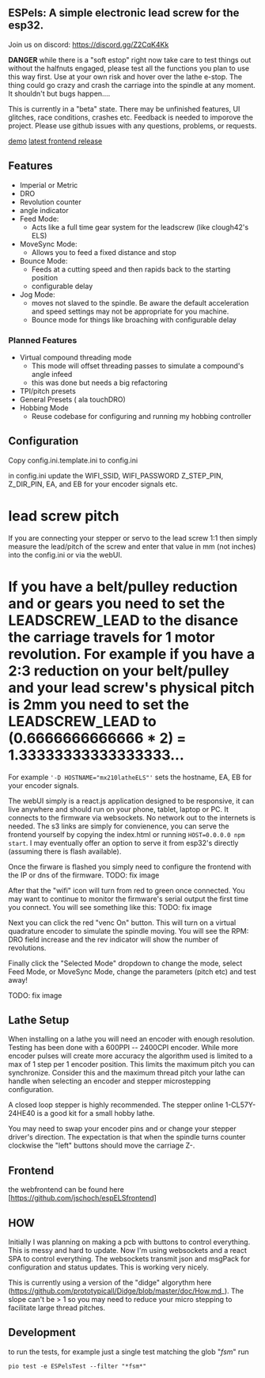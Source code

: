 ## ESPels:  A simple electronic lead screw for the esp32.

Join us on discord: https://discord.gg/Z2CqK4Kk


__DANGER__
while there is a "soft estop" right now take care to test things out without the halfnuts engaged, please test all the functions you plan to use this way first.  Use at your own risk and hover over the lathe e-stop.  The thing could go crazy and crash the carriage into the spindle at any moment.   It shouldn't but bugs happen....

This is currently in a "beta" state. There may be unfinished features, UI glitches, race conditions, crashes etc.  Feedback is needed to imporove the project.  Please use github issues with any questions, problems, or requests.

[ demo](https://www.youtube.com/watch?v=uXhqEe8Kw6M&list=PLvpLfzys-jPumkXZj8ZZn11zyY3UYtSkn&index=6)
[latest frontend release](http://espels.s3.us-west-2.amazonaws.com/dev0_0_5/index-cors3.html)

## Features

* Imperial or Metric 
* DRO
* Revolution counter
* angle indicator
* Feed Mode:
   * Acts like a full time gear system for the leadscrew (like clough42's ELS)  
* MoveSync Mode:
   * Allows you to feed a fixed distance and stop 
* Bounce Mode:
   * Feeds at a cutting speed and then rapids back to the starting position  
   * configurable delay
* Jog Mode:
   * moves not slaved to the spindle.  Be aware the default acceleration and speed settings  may not be appropriate for you machine.
   * Bounce mode for things like broaching with configurable delay

### Planned Features


* Virtual compound threading mode
   * This mode will offset threading passes to simulate a compound's angle infeed
   * this was done but needs a big refactoring
* TPI/pitch presets
* General Presets ( ala touchDRO)
* Hobbing Mode
  * Reuse codebase for configuring and running my hobbing controller 

## Configuration

Copy config.ini.template.ini to config.ini


in config.ini update the WIFI_SSID, WIFI_PASSWORD Z_STEP_PIN, Z_DIR_PIN, EA, and EB for your encoder signals etc.

# lead screw pitch

If you are connecting your stepper or servo to the lead screw 1:1 then simply measure the lead/pitch of the screw and enter that value in mm (not inches) into the config.ini or via the webUI.

If you have a belt/pulley reduction and or gears you need to set the LEADSCREW_LEAD to the disance the carriage travels for 1 motor revolution.  For example if you have a 2:3 reduction on your belt/pulley and your lead screw's physical pitch is 2mm you need to set the LEADSCREW_LEAD to (0.6666666666666 * 2) = 1.33333333333333333... 
=======

For example `'-D HOSTNAME="mx210latheELS"'` sets the hostname,  EA, EB for your encoder signals.  

The webUI simply is a react.js application designed to be responsive, it can live anywhere and should run on your phone, tablet, laptop or PC.  It connects to the firmware via websockets.  No network out to the internets is needed.  The s3 links are simply for convienence, you can serve the frontend yourself by copying the index.html or running `HOST=0.0.0.0 npm start`.  I may eventually offer an option to serve it from esp32's directly (assuming there is flash available).

Once the firware is flashed you simply need to configure the frontend with the IP or dns of the firmware.
TODO: fix image

After that the "wifi" icon will turn from red to green once connected.  You may want to continue to monitor the firmware's serial output the first time you connect.  You will see something like this:
TODO: fix image

Next you can click the red "venc On" button.  This will turn on a virtual quadrature encoder to simulate the spindle moving. You will see the RPM: DRO field increase and the rev indicator will show the number of revolutions.

Finally click the "Selected Mode" dropdown to change the mode, select Feed Mode, or MoveSync Mode, change the parameters (pitch etc) and test away!

TODO: fix image

## Lathe Setup

When installing on a lathe you will need an encoder with enough resolution.  Testing has been done with a 600PPI -- 2400CPI encoder. While more encoder pulses will create more accuracy the algorithm used is limited to a max of 1 step per 1 encoder position.  This limits the maximum pitch you can synchronize.  Consider this and the maximum thread pitch your lathe can handle when selecting an encoder and stepper microstepping configuration.


A closed loop stepper is highly recommended.  The stepper online 1-CL57Y-24HE40 is a good kit for a small hobby lathe.


You may need to swap your encoder pins and or change your stepper driver's direction.  The expectation is that when the spindle turns counter clockwise the "left" buttons should move the carriage Z-.


## Frontend

the webfrontend can be found here [https://github.com/jschoch/espELSfrontend]

## HOW

Initially I was planning on making a pcb with buttons to control everything.  This is messy and hard to update.  Now I'm using websockets and a react SPA to control everything.  The websockets transmit json and msgPack for configuration and status updates.  This is working very nicely.

This is currently using a version of the "didge" algorythm here (https://github.com/prototypicall/Didge/blob/master/doc/How.md_).  The slope can't be > 1 so you may need to reduce your micro stepping to facilitate large thread pitches.

## Development

to run the tests, for example just a single test matching the glob "*fsm*"  run 

```
pio test -e ESPelsTest --filter "*fsm*"
```



